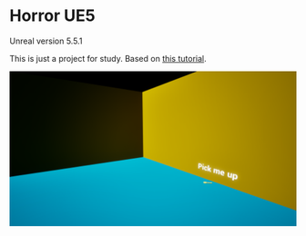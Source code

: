 # Horror UE5

Unreal version 5.5.1

This is just a project for study. Based on [this tutorial](https://www.youtube.com/watch?v=RFvCP9_CknU&list=WL&index=1).

![!!!](image.png)
